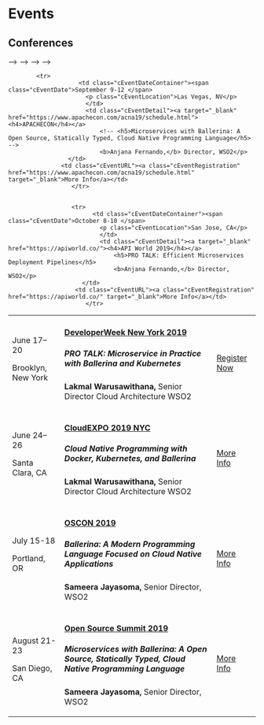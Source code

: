 <script src="/js/events.js"></script>
<link rel="stylesheet" href="/css/events-page.css">
</link>

# Events

<!-- <table class="cEventTable cWorkshopList">
<tr>
    <td class="cEventDateContainer"><span class="cEventDate">February 26, 2019</span>7:00 pm
    <p class="cEventLocation">War Memorial Opera House, San Francisco</p>
</td>
    <td class="cEventDetail"><a target="_blank" href="/learn/events/sensorium-2019"><h4>SENSORIUM</h4></a>
   The Arts Community is as iconic in San Francisco as the Technology Community. Ballerina.io is proud to be the presenting sponsor of Sensorium 2019 because it brings these communities together. 
  </p>
    </td>
    <td class="cEventURL"><a class="cEventRegistration" href="/learn/events/sensorium-2019">More Info</a></td>
</tr>
</table> -->

<!-- 
## Workshops

<table class="cEventTable cWorkshopList">
<tr>
    <td class="cEventDateContainer"><span class="cEventDate">April 17, 2019</span>6:30 pm to 8:30 pm (EDT)
    <p class="cEventLocation">Pivotal, 636 6th Avenue, 6th Floor, New York, NY 1001</p>
</td>
    <td class="cEventDetail"><a target="_blank" href="http://www.javasig.com/"><h4>Java SIG NY</h4></a>
    <p>Ballerina Workshop</p>
    <p>
    <b>Nuwan Bandara,</b> Director - Solutions Architecture, WSO2</p>
     <b>Sameera Jayasoma,</b> Director - Platform Architecture</p>
  </p>
    </td>
    <td class="cEventURL"><a class="cEventRegistration" href="http://www.javasig.com/">Register Now</a></td>
</tr>

</table> -->


<!-- ## Webinars

<table class="cEventTable cWebinarList">

<tr>
    <td class="cEventDateContainer"><span class="cEventDate">March 27, 2019</span>10:30 PM - 11:30 PM IST</td>
    <td class="cEventDetail"><a target="_blank" href="/learn/events/webinars/ballerina-cloud-native-programming-language/"><h4>Ballerina - Cloud Native Programming Language</h4></a>
    <p>
    <b>Anjana Fernando</b> Director - Engineering, WSO2 </p>
    <p>
   </td>
    <td class="cEventURL"><a class="cEventRegistration" href="/learn/events/webinars/ballerina-cloud-native-programming-language/">Register Now</a></td>
</tr>

</table> -->

<!-- ## Meetups -->

<!-- <table class="cEventTable cMeetupsList">
 <tr>
    <td class="cEventDateContainer"><span class="cEventDate">January 21, 2019 </span>6:30 PM to 8:30 PM
            <p class="cEventLocation">1061 Budapest, Paulay Ede u. 12. Budapest</p>
        </td>
        <td class="cEventDetail"><a target="_blank" href="https://www.meetup.com/Microservices-Budapest-Meetup/events/257128863/"><h4> Microservices Meetup</h4></a>
      </td>
        <td class="cEventURL"><a class="cEventRegistration" href="https://www.meetup.com/Microservices-Budapest-Meetup/events/257128863/" target="_blank">Register Now</a></td>
</tr>

</table>  -->

<!-- ## No upcoming events -->

## Conferences


<table class="cEventTable cConferencesList">
    <!-- <tr>
      <td class="cEventDetail c2col" colspan="2">
        <img class="cEventLogo" src="https://con.ballerina.io/wp-content/themes/ballerinacon/images/bcon-logo.png"/>
      </td>
       <td class="cEventURL c2col" colspan="2"><a class="cEventRegistration" href="https://con.ballerina.io/?utm_source=ballerina.io%2Flearn%2Fevents%2F&utm_medium=link&utm_campaign=ballerina_con_2018" target="_blank">Register Now</a>
      </td> 
    </tr>  
<tr>
      <td class="cEventDetail c2col" colspan="2">
        <img class="cEventLogo" src="https://con.ballerina.io/wp-content/themes/ballerinacon/images/bcon-logo.png"/>
      </td>
           <td class="cEventURL c2col" colspan="2"><a class="cEventRegistration" href="https://con.ballerina.io/?utm_source=bio&utm_medium=banner&utm_campaign=bio_top_banner" target="_blank">Register Now</a>
        </td>
    </tr> 
 <tr>
        <td class="cEventURL c2col" colspan="2"><a class="cEventRegistration" href="https://con.ballerina.io/?utm_source=bio&utm_medium=banner&utm_campaign=bio_top_banner" target="_blank">Register Now</a></td>
    </tr>  -->
    


<!-->
    <tr>
        <td class="cEventDateContainer"><span class="cEventDate">June 17–20</span>
            <p class="cEventLocation">Brooklyn, New York</p>
        </td>
        <td class="cEventDetail"><a target="_blank" href="https://www.developerweek.com/NYC/">
                <h4>DeveloperWeek New York 2019 </h4>
            </a>
            <h5>PRO TALK: Microservice in Practice with Ballerina and Kubernetes</h5>
            <b>Lakmal Warusawithana,</b> Senior Director Cloud Architecture WSO2</p>
        </td>
        <td class="cEventURL"><a class="cEventRegistration" href="https://www.developerweek.com/NYC/"
                target="_blank">Register Now</a></td>
    </tr>
-->
<!-->
    <tr>
      <td class="cEventDateContainer"><span class="cEventDate">June 24–26</span>
        <p class="cEventLocation">Santa Clara, CA</p>
        </td>
        <td class="cEventDetail"><a target="_blank" href="https://cloudexpo2019.sched.com/"><h4>CloudEXPO 2019 NYC </h4></a>
            <h5>Cloud Native Programming with Docker, Kubernetes, and Ballerina</h5>
            <b>Lakmal Warusawithana,</b> Senior Director Cloud Architecture WSO2</p>
   </td>
 <td class="cEventURL"><a class="cEventRegistration" href="https://cloudexpo2019.sched.com/" target="_blank">More Info</a></td> 
    </tr> 
-->
<!-->
    <tr>
            <td class="cEventDateContainer"><span class="cEventDate">July 15-18 </span>
              <p class="cEventLocation">Portland, OR</p>
              </td>
              <td class="cEventDetail"><a target="_blank" href="https://conferences.oreilly.com/oscon/oscon-or/public/schedule/detail/75822"><h4> OSCON 2019</h4></a>
                  <h5>Ballerina: A Modern Programming Language Focused on Cloud Native Applications</h5>
                  <b>Sameera Jayasoma,</b> Senior Director, WSO2</p>
         </td>
       <td class="cEventURL"><a class="cEventRegistration" href="https://conferences.oreilly.com/oscon/oscon-or/public/schedule/detail/75822" target="_blank">More Info</a></td> 
          </tr> 
-->
<!-->
          <tr>
                <td class="cEventDateContainer"><span class="cEventDate">August 21-23 </span>
                  <p class="cEventLocation">San Diego, CA</p>
                  </td>
                  <td class="cEventDetail"><a target="_blank" href="https://ossna19.sched.com/event/PUOc?iframe=no"><h4>Open Source Summit 2019</h4></a>
                      <h5>Microservices with Ballerina: A Open Source, Statically Typed, Cloud Native Programming Language</h5>
                      <b>Sameera Jayasoma,</b> Senior Director, WSO2</p>
             </td>
           <td class="cEventURL"><a class="cEventRegistration" href="https://ossna19.sched.com/event/PUOc?iframe=no" target="_blank">More Info</a></td> 
              </tr> 
-->              
            <tr>
                        <td class="cEventDateContainer"><span class="cEventDate">September 9-12 </span>
                          <p class="cEventLocation">Las Vegas, NV</p>
                          </td>
                          <td class="cEventDetail"><a target="_blank" href="https://www.apachecon.com/acna19/schedule.html"><h4>APACHECON</h4></a>
                              <!-- <h5>Microservices with Ballerina: A Open Source, Statically Typed, Cloud Native Programming Language</h5> -->
                              <b>Anjana Fernando,</b> Director, WSO2</p>
                     </td>
                   <td class="cEventURL"><a class="cEventRegistration" href="https://www.apachecon.com/acna19/schedule.html" target="_blank">More Info</a></td> 
                      </tr> 


                      <tr>
                            <td class="cEventDateContainer"><span class="cEventDate">October 8-10 </span>
                              <p class="cEventLocation">San Jose, CA</p>
                              </td>
                              <td class="cEventDetail"><a target="_blank" href="https://apiworld.co/"><h4>API World 2019</h4></a>
                                  <h5>PRO TALK: Efficient Microservices Deployment Pipelines</h5>
                                  <b>Anjana Fernando,</b> Director, WSO2</p>
                         </td>
                       <td class="cEventURL"><a class="cEventRegistration" href="https://apiworld.co/" target="_blank">More Info</a></td> 
                          </tr> 
    

</table>

<!--## Meetups

<table class="cEventTable cMeetupsList">
 <tr>
    <td class="cEventDateContainer"><span class="cEventDate">June 26, 2019 </span>6:00 PM to 8:00 PM
            <p class="cEventLocation">4 Van de Graaff Drive, Burlington, MA</p>
        </td>
        <td class="cEventDetail"><a target="_blank" href="https://www.meetup.com/Burlington-Ballerina-Meetup-Group/events/261672776/"><h4>Introduction to Ballerina and Ballerina - OCI Module</h4></a>
      </td>
        <td class="cEventURL"><a class="cEventRegistration" href="https://www.meetup.com/Burlington-Ballerina-Meetup-Group/events/261672776/" target="_blank">Register Now</a></td>
</tr>

-->

</table> 

